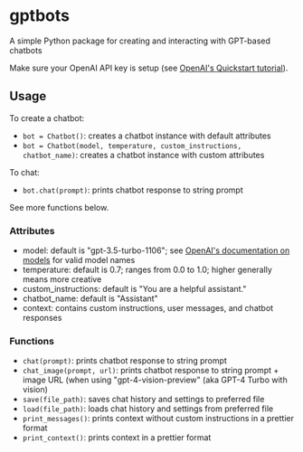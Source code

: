 # gptbots

A simple Python package for creating and interacting with GPT-based chatbots

Make sure your OpenAI API key is setup (see [OpenAI's Quickstart tutorial](https://platform.openai.com/docs/quickstart?context=python)).

## Usage

To create a chatbot:
- `bot = Chatbot()`: creates a chatbot instance with default attributes
- `bot = Chatbot(model, temperature, custom_instructions, chatbot_name)`: creates a chatbot instance with custom attributes

To chat:
- `bot.chat(prompt)`: prints chatbot response to string prompt

See more functions below. 

### Attributes
- model: default is "gpt-3.5-turbo-1106"; see [OpenAI's documentation on models](https://platform.openai.com/docs/models/) for valid model names
- temperature: default is 0.7; ranges from 0.0 to 1.0; higher generally means more creative
- custom\_instructions: default is "You are a helpful assistant."
- chatbot\_name: default is "Assistant"
- context: contains custom instructions, user messages, and chatbot responses

### Functions
- `chat(prompt)`: prints chatbot response to string prompt
- `chat_image(prompt, url)`: prints chatbot response to string prompt + image URL (when using "gpt-4-vision-preview" (aka GPT-4 Turbo with vision)
- `save(file_path)`: saves chat history and settings to preferred file
- `load(file_path)`: loads chat history and settings from preferred file
- `print_messages()`: prints context without custom instructions in a prettier format
- `print_context()`: prints context in a prettier format

